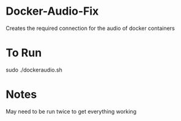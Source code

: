 # Docker-Audio-Fix
Creates the required connection for the audio of docker containers

# To Run
sudo ./dockeraudio.sh

# Notes
May need to be run twice to get everything working
